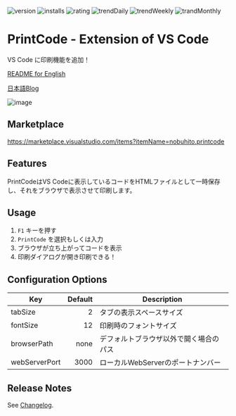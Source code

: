![version](https://vsmarketplacebadge.apphb.com/version-short/nobuhito.printcode.svg)
![installs](https://vsmarketplacebadge.apphb.com/installs-short/nobuhito.printcode.svg)
![rating](https://vsmarketplacebadge.apphb.com/rating-short/nobuhito.printcode.svg)
![trendDaily](https://vsmarketplacebadge.apphb.com/trending-daily/nobuhito.printcode.svg)
![trendWeekly](https://vsmarketplacebadge.apphb.com/trending-weekly/nobuhito.printcode.svg)
![trandMonthly](https://vsmarketplacebadge.apphb.com/trending-monthly/nobuhito.printcode.svg)

# PrintCode - Extension of VS Code

VS Code に印刷機能を追加！

[README for English](https://github.com/nobuhito/vscode.printcode/blob/master/README.ja.md)

[日本語Blog](https://about.gitlab.com/2017/12/04/illustrations-and-icons-on-gitlab-com/)

![image](https://raw.githubusercontent.com/nobuhito/vscode.printcode/master/printcode.gif?raw=true)

## Marketplace

https://marketplace.visualstudio.com/items?itemName=nobuhito.printcode

## Features

PrintCodeはVS Codeに表示しているコードをHTMLファイルとして一時保存し、それをブラウザで表示させて印刷します。

## Usage

1. `F1` キーを押す
2. `PrintCode` を選択もしくは入力
3. ブラウザが立ち上がってコードを表示
4. 印刷ダイアログが開き印刷できる！

## Configuration Options

Key           | Default | Description
--------------|--------:|-------------
tabSize       |       2 | タブの表示スペースサイズ
fontSize      |      12 | 印刷時のフォントサイズ
browserPath   |    none | デフォルトブラウザ以外で開く場合のパス
webServerPort |    3000 | ローカルWebServerのポートナンバー

## Release Notes

See [Changelog](https://github.com/nobuhito/vscode.printcode/blob/master/CHANGELOG.md).
